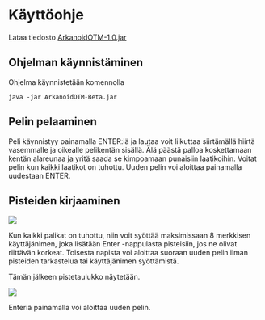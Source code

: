 # Käyttöohje

Lataa tiedosto [ArkanoidOTM-1.0.jar](https://github.com/wood101/otm-harjoitustyo/releases/download/final/ArkanoidOTM-1.0.jar)

## Ohjelman käynnistäminen

Ohjelma käynnistetään komennolla 

```
java -jar ArkanoidOTM-Beta.jar
```

## Pelin pelaaminen

Peli käynnistyy painamalla ENTER:iä ja lautaa voit liikuttaa siirtämällä hiirtä vasemmalle ja oikealle pelikentän sisällä.
Älä päästä palloa koskettamaan kentän alareunaa ja yritä saada se kimpoamaan punaisiin laatikoihin. Voitat pelin kun kaikki laatikot on tuhottu.
Uuden pelin voi aloittaa painamalla uudestaan ENTER.

## Pisteiden kirjaaminen

<img src="https://raw.githubusercontent.com/wood101/otm-harjoitustyo/master/dokumentaatio/kuvat/input.png">

Kun kaikki palikat on tuhottu, niin voit syöttää maksimissaan 8 merkkisen käyttäjänimen, joka lisätään Enter -nappulasta pisteisiin, jos ne olivat riittävän korkeat. Toisesta napista voi aloittaa suoraan uuden pelin ilman pisteiden tarkastelua tai käyttäjänimen syöttämistä. 

Tämän jälkeen pistetaulukko näytetään.

<img src="https://raw.githubusercontent.com/wood101/otm-harjoitustyo/master/dokumentaatio/kuvat/highscore.png">

Enteriä painamalla voi aloittaa uuden pelin.
